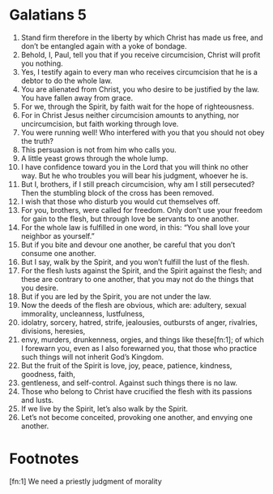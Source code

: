 ﻿
# Galatians 5
1. Stand firm therefore in the liberty by which Christ has made us free, and don’t be entangled again with a yoke of bondage. 
2. Behold, I, Paul, tell you that if you receive circumcision, Christ will profit you nothing. 
3. Yes, I testify again to every man who receives circumcision that he is a debtor to do the whole law. 
4. You are alienated from Christ, you who desire to be justified by the law. You have fallen away from grace. 
5. For we, through the Spirit, by faith wait for the hope of righteousness. 
6. For in Christ Jesus neither circumcision amounts to anything, nor uncircumcision, but faith working through love. 
7. You were running well! Who interfered with you that you should not obey the truth? 
8. This persuasion is not from him who calls you. 
9. A little yeast grows through the whole lump. 
10. I have confidence toward you in the Lord that you will think no other way. But he who troubles you will bear his judgment, whoever he is. 
11. But I, brothers, if I still preach circumcision, why am I still persecuted? Then the stumbling block of the cross has been removed. 
12. I wish that those who disturb you would cut themselves off. 
13. For you, brothers, were called for freedom. Only don’t use your freedom for gain to the flesh, but through love be servants to one another. 
14. For the whole law is fulfilled in one word, in this: “You shall love your neighbor as yourself.” 
15. But if you bite and devour one another, be careful that you don’t consume one another. 
16. But I say, walk by the Spirit, and you won’t fulfill the lust of the flesh. 
17. For the flesh lusts against the Spirit, and the Spirit against the flesh; and these are contrary to one another, that you may not do the things that you desire. 
18. But if you are led by the Spirit, you are not under the law. 
19. Now the deeds of the flesh are obvious, which are: adultery, sexual immorality, uncleanness, lustfulness, 
20. idolatry, sorcery, hatred, strife, jealousies, outbursts of anger, rivalries, divisions, heresies, 
21. envy, murders, drunkenness, orgies, and things like these[fn:1]; of which I forewarn you, even as I also forewarned you, that those who practice such things will not inherit God’s Kingdom. 
22. But the fruit of the Spirit is love, joy, peace, patience, kindness, goodness, faith, 
23. gentleness, and self-control. Against such things there is no law. 
24. Those who belong to Christ have crucified the flesh with its passions and lusts. 
25. If we live by the Spirit, let’s also walk by the Spirit. 
26. Let’s not become conceited, provoking one another, and envying one another. 

# Footnotes

[fn:1] We need a priestly judgment of morality  
